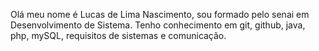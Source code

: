 Olá meu nome é Lucas de Lima Nascimento, sou formado pelo senai em Desenvolvimento de Sistema. Tenho conhecimento em git, github, java, php, mySQL, requisitos de sistemas e comunicação.
